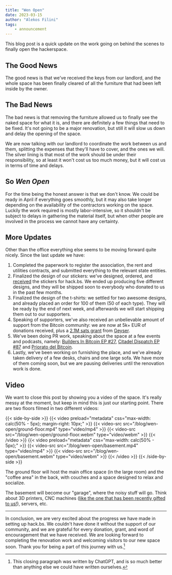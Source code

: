 ```yaml
---
title: "Wen Open"
date: 2023-03-15
author: "Alekos Filini"
tags:
    - announcement
---
```


This blog post is a quick update on the work going on behind the scenes to finally open the hackerspace.

## The Good News

The good news is that we've received the keys from our landlord, and the whole space has been finally cleared of all the furniture that had been left inside by the owner.

## The Bad News

The bad news is that removing the furniture allowed us to finally see the naked space for what it is, and there are definitely a few things that need to be fixed. It's not going to be a major renovation, but
still it will slow us down and delay the opening of the space.

We are now talking with our landlord to coordinate the work between us and them, splitting the expenses that they'll have to cover, and the ones we will. The silver lining is that most of the work should be under their responsibility,
so at least it won't cost us too much money, but it will cost us in terms of time and delays.

## So *Wen Open*

For the time being the honest answer is that we don't know. We could be ready in April if everything goes smoothly, but it may also take longer depending on the availability of the contractors working on the space.
Luckily the work required is mostly labor-intensive, so it shouldn't be subject to delays in gathering the material itself, but when other people are involved in the process we cannot have any certainty.

## More Updates

Other than the office everything else seems to be moving forward quite nicely. Since the last update we have:

1. Completed the paperwork to register the association, the rent and utilities contracts, and submitted everything to the relevant state entities.
2. Finalized the design of our stickers: we've designed, ordered, and [received](https://twitter.com/danielabrozzoni/status/1635655558387707907) the stickers for hack.bs. We ended up producing five different designs, and they will be shipped soon to everybody who donated
   to us in the past few months.
3. Finalized the design of the t-shirts: we settled for two awesome designs, and already placed an order for 100 of them (50 of each type). They will be ready by the end of next week, and afterwards we will start
   shipping them out to our supporters.
4. Speaking of supporters, we've also received an unbelievable amount of support from the Bitcoin community: we are now at 5k+ EUR of donations received, plus a [2.1M sats grant](https://twitter.com/geyserfund/status/1628846611337019396) from [Geyser](https://geyser.fund).
5. We've been doing PR work, speaking about the space at a few events and podcasts, namely: [Builders In Bitcoin EP #27](https://twitter.com/buildersinbtc/status/1630704365848653826), [Citadel Dispatch EP #87](https://twitter.com/ODELL/status/1623025159375589376) and [Priorato del Bitcoin](https://twitter.com/danielabrozzoni/status/1619983641219825664).
6. Lastly, we've been working on furnishing the place, and we've already taken delivery of a few desks, chairs and one large sofa. We have more of them coming soon, but we are pausing deliveries until the renovation
   work is done.

## Video

We want to close this post by showing you a video of the space. It's really messy at the moment, but keep in mind this is just our starting point. There are two floors filmed in two different videos:

{{< side-by-side >}}
    {{< video preload="metadata" css="max-width: calc(50% - 5px); margin-right: 10px;" >}}
        {{< video-src src="/blog/wen-open/ground-floor.mp4" type="video/mp4" >}}
        {{< video-src src="/blog/wen-open/ground-floor.webm" type="video/webm" >}}
    {{< /video >}}
    {{< video preload="metadata" css="max-width: calc(50% - 5px);" >}}
        {{< video-src src="/blog/wen-open/basement.mp4" type="video/mp4" >}}
        {{< video-src src="/blog/wen-open/basement.webm" type="video/webm" >}}
    {{< /video >}}
{{< /side-by-side >}}

The ground floor will host the main office space (in the large room) and the "coffee area" in the back, with couches and a space designed to relax and socialize.

The basement will become our "garage", where the noisy stuff will go. Think about 3D printers, CNC machines ([like the one that has been recently gifted to us!](https://twitter.com/boilerhodl/status/1631742712901693440)), servers, etc.

-------

In conclusion, we are very excited about the progress we have made in setting up hack.bs. We couldn't have done it without the support of our community, and we are grateful for every donation, grant, and word of encouragement that we have received.
We are looking forward to completing the renovation work and welcoming visitors to our new space soon. Thank you for being a part of this journey with us.[^1]

[^1]: This closing paragraph was written by ChatGPT, and is so much better than anything else we could have written ourselves.

